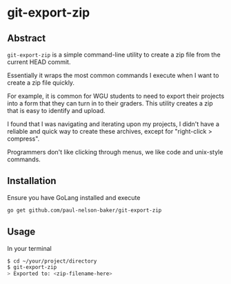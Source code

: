 # git-export-zip

## Abstract

`git-export-zip` is a simple command-line utility to
create a zip file from the current HEAD commit.

Essentially it wraps the most common commands I execute
when I want to create a zip file quickly.

For example, it is common for WGU students to need to
export their projects into a form that they can turn in
to their graders. This utility creates a zip that is
easy to identify and upload.

I found that I was navigating and iterating upon my
projects, I didn't have a reliable and quick way to
create these archives, except for "right-click > compress".

Programmers don't like clicking through menus, we
like code and unix-style commands.

## Installation

Ensure you have GoLang installed and execute
```bash
go get github.com/paul-nelson-baker/git-export-zip
```

## Usage

In your terminal
```bash
$ cd ~/your/project/directory
$ git-export-zip
> Exported to: <zip-filename-here>
```